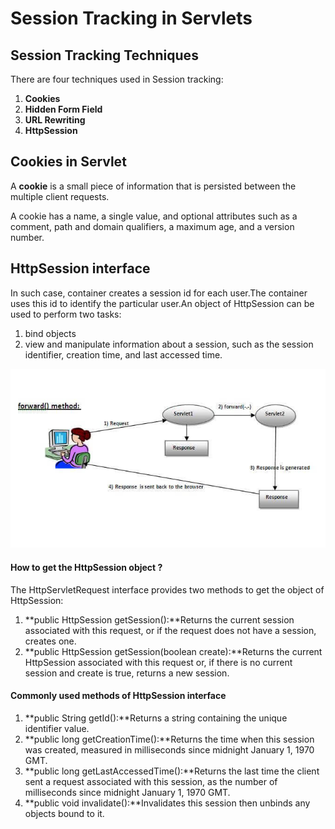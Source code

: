 # Session Tracking in Servlets

## Session Tracking Techniques

There are four techniques used in Session tracking:

1. **Cookies**
2. **Hidden Form Field**
3. **URL Rewriting**
4. **HttpSession**

## Cookies in Servlet

A **cookie** is a small piece of information that is persisted between the multiple client requests.

A cookie has a name, a single value, and optional attributes such as a comment, path and domain qualifiers, a maximum age, and a version number.

## HttpSession interface

In such case, container creates a session id for each user.The container uses this id to identify the particular user.An object of HttpSession can be used to perform two tasks:

1. bind objects
2. view and manipulate information about a session, such as the session identifier, creation time, and last accessed time.

![](../.gitbook/assets/image%20%287%29.png)

#### How to get the HttpSession object ?

The HttpServletRequest interface provides two methods to get the object of HttpSession:

1. **public HttpSession getSession\(\):**Returns the current session associated with this request, or if the request does not have a session, creates one.
2. **public HttpSession getSession\(boolean create\):**Returns the current HttpSession associated with this request or, if there is no current session and create is true, returns a new session.

#### Commonly used methods of HttpSession interface

1. **public String getId\(\):**Returns a string containing the unique identifier value.
2. **public long getCreationTime\(\):**Returns the time when this session was created, measured in milliseconds since midnight January 1, 1970 GMT.
3. **public long getLastAccessedTime\(\):**Returns the last time the client sent a request associated with this session, as the number of milliseconds since midnight January 1, 1970 GMT.
4. **public void invalidate\(\):**Invalidates this session then unbinds any objects bound to it.

